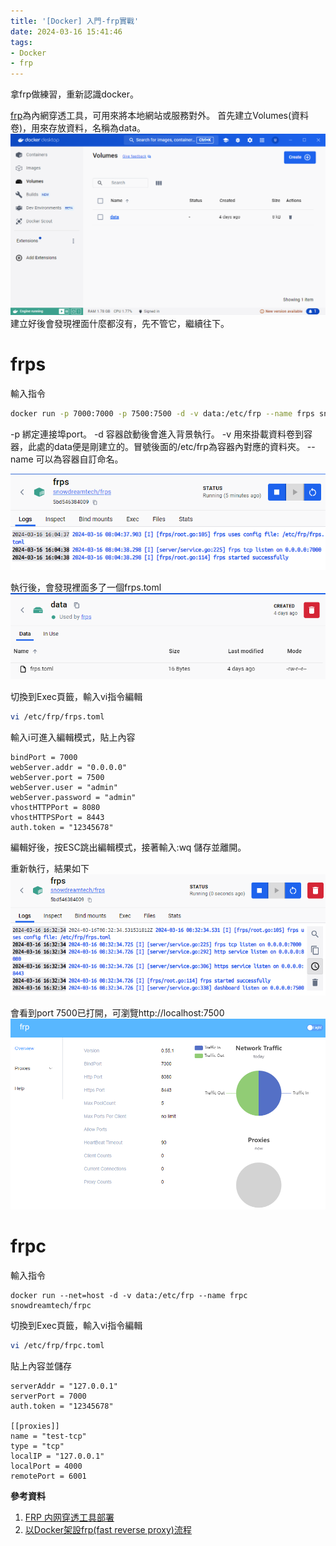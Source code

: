 ```yaml
---
title: '[Docker] 入門-frp實戰'
date: 2024-03-16 15:41:46
tags:
- Docker
- frp
---
```

拿frp做練習，重新認識docker。
<!--more-->
[frp](https://github.com/fatedier/frp)為內網穿透工具，可用來將本地網站或服務對外。
首先建立Volumes(資料卷)，用來存放資料，名稱為data。
![](/assets/docker_volumes.png)
建立好後會發現裡面什麼都沒有，先不管它，繼續往下。

# frps

輸入指令
```bash
docker run -p 7000:7000 -p 7500:7500 -d -v data:/etc/frp --name frps snowdreamtech/frps
```
-p 綁定連接埠port。
-d 容器啟動後會進入背景執行。
-v 用來掛載資料卷到容器，此處的data便是剛建立的。冒號後面的/etc/frp為容器內對應的資料夾。
--name 可以為容器自訂命名。

![](/assets/docker_frps.png)

執行後，會發現裡面多了一個frps.toml
![](/assets/docker_volumes_2.png)

切換到Exec頁籤，輸入vi指令編輯
```sh
vi /etc/frp/frps.toml
```

輸入i可進入編輯模式，貼上內容
```
bindPort = 7000
webServer.addr = "0.0.0.0"
webServer.port = 7500
webServer.user = "admin"
webServer.password = "admin"
vhostHTTPPort = 8080
vhostHTTPSPort = 8443
auth.token = "12345678"
```
編輯好後，按ESC跳出編輯模式，接著輸入:wq 儲存並離開。

重新執行，結果如下
![](/assets/docker_frps_2.png)

會看到port 7500已打開，可瀏覽http://localhost:7500
![](/assets/frps.png)

# frpc

輸入指令
```
docker run --net=host -d -v data:/etc/frp --name frpc snowdreamtech/frpc
```

切換到Exec頁籤，輸入vi指令編輯
```sh
vi /etc/frp/frpc.toml
```

貼上內容並儲存
```
serverAddr = "127.0.0.1"
serverPort = 7000
auth.token = "12345678"

[[proxies]]
name = "test-tcp"
type = "tcp"
localIP = "127.0.0.1"
localPort = 4000
remotePort = 6001
```

**參考資料**
1. [FRP 内网穿透工具部署](https://blog.csdn.net/networken/article/details/134994593)
2. [以Docker架設frp(fast reverse proxy)流程](https://suyenting.github.io/post/docker-frp/)